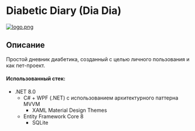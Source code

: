 # Diabetic Diary (Dia Dia)
[![logo.png](https://i.postimg.cc/26pf4G33/logo.png)](https://postimg.cc/jWh9TzHr)

## Описание
Простой дневник диабетика, созданный с целью личного пользования и как пет-проект.

#### Использованный стек:
+ .NET 8.0
  + C# + WPF (.NET) с использованием архитектурного паттерна MVVM
    + XAML Material Design Themes
  + Entity Framework Core 8
    + SQLite
